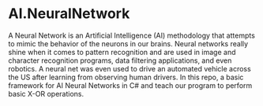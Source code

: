 # AI.NeuralNetwork

A Neural Network is an Artificial Intelligence (AI) methodology that attempts to mimic the behavior of the neurons in our brains.  Neural networks really shine when it comes to pattern recognition and are used in image and character recognition programs, data filtering applications, and even robotics. A neural net was even used to drive an automated vehicle across the US after learning from observing human drivers.  In this repo, a basic framework for AI Neural Networks in C# and teach our program to perform basic X-OR operations.

